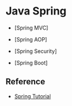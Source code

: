 # Java Spring

* [Spring MVC]
* [Spring AOP]
* [Spring Security]

* [Spring Boot]

## Reference
* [Spring Tutorial](https://howtodoinjava.com/spring-boot-tutorials/)